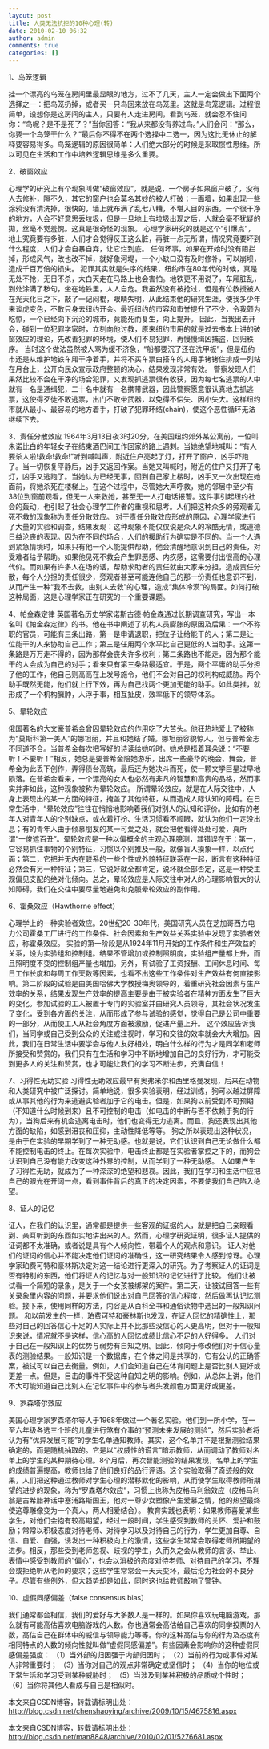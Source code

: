 ```yaml
---
layout: post
title: 人类无法抗拒的10种心理(转)
date: 2010-02-10 06:32
author: admin
comments: true
categories: []
---
```

1、鸟笼逻辑

挂一个漂亮的鸟笼在房间里最显眼的地方，过不了几天，主人一定会做出下面两个选择之一：把鸟笼扔掉，或者买一只鸟回来放在鸟笼里。这就是鸟笼逻辑。过程很简单，设想你是这房间的主人，只要有人走进房间，看到鸟笼，就会忍不住问你：“鸟呢？是不是死了？”当你回答：“我从来都没有养过鸟。”人们会问：“那么，你要一个鸟笼干什么？”最后你不得不在两个选择中二选一，因为这比无休止的解释要容易得多。鸟笼逻辑的原因很简单：人们绝大部分的时候是采取惯性思维。所以可见在生活和工作中培养逻辑思维是多么重要。

2、破窗效应

心理学的研究上有个现象叫做“破窗效应”，就是说，一个房子如果窗户破了，没有人去修补，隔不久，其它的窗户也会莫名其妙的被人打破；一面墙，如果出现一些涂鸦没有清洗掉，很快的，墙上就布满了乱七八糟，不堪入目的东西。一个很干净的地方，人会不好意思丢垃圾，但是一旦地上有垃圾出现之后，人就会毫不犹疑的拋，丝毫不觉羞愧。这真是很奇怪的现象。
心理学家研究的就是这个“引爆点”，地上究竟要有多脏，人们才会觉得反正这么脏，再脏一点无所谓，情况究竟要坏到什么程度，人们才会自暴自弃，让它烂到底。
任何坏事，如果在开始时没有阻拦掉，形成风气，改也改不掉，就好象河堤，一个小缺口没有及时修补，可以崩坝，造成千百万倍的损失。
犯罪其实就是失序的结果，纽约市在80年代的时候，真是无处不抢，无日不杀，大白天走在马路上也会害怕。地铁更不用说了，车厢脏乱，到处涂满了秽句，坐在地铁里，人人自危。我虽然没有被抢过，但是有位教授被人在光天化日之下，敲了一记闷棍，眼睛失明，从此结束他的研究生涯，使我多少年来谈虎变色，不敢只身去纽约开会。最近纽约的市容和市誉提升了不少，令我颇为吃惊，一个已经向下沉沦的城市，竟能死而复生，向上提升。
因此，当我出去开会，碰到一位犯罪学家时，立刻向他讨教，原来纽约市用的就是过去书本上讲的破窗效应的理论，先改善犯罪的环境，使人们不易犯罪，再慢慢缉凶捕盗，回归秩序。
当时这个做法虽然被人骂为缓不济急，“船都要沉了还在洗甲板”，但是纽约市还是从维护地铁车厢干净着手，并将不买车票白搭车的人用手铐铐住排成一列站在月台上，公开向民众宣示政府整顿的决心，结果发现非常有效。
警察发现人们果然比较不会在干净的场合犯罪，又发现抓逃票很有收获，因为每七名逃票的人中就有一名是通缉犯，二十名中就有一名携带武器，因此警察愿意很认真地去抓逃票，这使得歹徒不敢逃票，出门不敢带武器，以免得不偿失、因小失大。这样纽约市就从最小、最容易的地方着手，打破了犯罪环结(chain)，使这个恶性循环无法继续下去。

3、责任分散效应
1964年3月13日夜3时20分，在美国纽约郊外某公寓前，一位叫朱诺比白的年轻女子在结束酒巴间工作回家的路上遇刺。当她绝望地喊叫：“有人要杀人啦!救命!救命!”听到喊叫声，附近住户亮起了灯，打开了窗户，凶手吓跑了。当一切恢复平静后，凶手又返回作案。当她又叫喊时，附近的住户又打开了电灯，凶手又逃跑了。当她认为已经无事，回到自己家上楼时，凶手又一次出现在她面前，将她杀死在楼梯上。在这个过程中，尽管她大声呼救，她的邻居中至少有38位到窗前观看，但无一人来救她，甚至无一人打电话报警。这件事引起纽约社会的轰动，也引起了社会心理学工作者的重视和思考。人们把这种众多的旁观者见死不救的现象称为责任分散效应。
对于责任分散效应形成的原因，心理学家进行了大量的实验和调查，结果发现：这种现象不能仅仅说是众人的冷酷无情，或道德日益沦丧的表现。因为在不同的场合，人们的援助行为确实是不同的。当一个人遇到紧急情境时，如果只有他一个人能提供帮助，他会清醒地意识到自己的责任，对受难者给予帮助。如果他见死不救会产生罪恶感、内疚感，这需要付出很高的心理代价。而如果有许多人在场的话，帮助求助者的责任就由大家来分担，造成责任分散，每个人分担的责任很少，旁观者甚至可能连他自己的那一份责任也意识不到，从而产生一种“我不去救，由别人去救”的心理，造成“集体冷漠”的局面。如何打破这种局面，这是心理学家正在研究的一个重要课题。

4、帕金森定律
英国著名历史学家诺斯古德·帕金森通过长期调查研究，写出一本名叫《帕金森定律》的书。他在书中阐述了机构人员膨胀的原因及后果：一个不称职的官员，可能有三条出路，第一是申请退职，把位子让给能干的人；第二是让一位能干的人来协助自己工作；第三是任用两个水平比自己更低的人当助手。这第一条路是万万走不得的，因为那样会丧失许多权利；第二条路也不能走，因为那个能干的人会成为自己的对手；看来只有第三条路最适宜。于是，两个平庸的助手分担了他的工作，他自己则高高在上发号施令，他们不会对自己的权利构成威胁。两个助手既然无能，他们就上行下效，再为自己找两个更加无能的助手。如此类推，就形成了一个机构臃肿，人浮于事，相互扯皮，效率低下的领导体系。

5、晕轮效应

俄国著名的大文豪普希金曾因晕轮效应的作用吃了大苦头。他狂热地爱上了被称为“莫斯科第一美人”的娜坦丽，并且和她结了婚。娜坦丽容貌惊人，但与普希金志不同道不合。当普希金每次把写好的诗读给她听时。她总是捂着耳朵说：“不要听！不要听！”相反，她总是要普希金陪她游乐，出席一些豪华的晚会、舞会，普希金为此丢下创作，弄得债台高筑，最后还为她决斗而死，使一颗文学巨星过早地陨落。在普希金看来，一个漂亮的女人也必然有非凡的智慧和高贵的品格，然而事实并非如此，这种现象被称为晕轮效应。
所谓晕轮效应，就是在人际交往中，人身上表现出的某一方面的特征，掩盖了其他特征，从而造成人际认知的障碍。在日常生活中，“晕轮效应”往往在悄悄地影响着我们对别人的认知和评价。比如有的老年人对青年人的个别缺点，或衣着打扮、生活习惯看不顺眼，就认为他们一定没出息；有的青年人由于倾慕朋友的某一可爱之处，就会把他看得处处可爱，真所谓“一俊遮百丑”。晕轮效应是一种以偏概全的主观心理臆测，其错误在于：第一，它容易抓住事物的个别特征，习惯以个别推及一般，就像盲人摸象一样，以点代面；第二，它把并无内在联系的一些个性或外貌特征联系在一起，断言有这种特征必然会有另一种特征；第三，它说好就全都肯定，说坏就全部否定，这是一种受主观偏见支配的绝对化倾向。总之，晕轮效应是人际交往中对人的心理影响很大的认知障碍，我们在交往中要尽量地避免和克服晕轮效应的副作用。

6、霍桑效应（Hawthorne effect）

心理学上的一种实验者效应。20世纪20-30年代，美国研究人员在芝加哥西方电力公司霍桑工厂进行的工作条件、社会因素和生产效益关系实验中发现了实验者效应，称霍桑效应。
实验的第一阶段是从1924年11月开始的工作条件和生产效益的关系，设为实验组和控制组。结果不管增加或控制照明度，实验组产量都上升，而且照明度不变的控制组产量也增加。另外，有试验了工资报酬、工间休息时间、每日工作长度和每周工作天数等因素，也看不出这些工作条件对生产效益有何直接影响。第二阶段的试验是由美国哈佛大学教授梅奥领导的，着重研究社会因素与生产效率的关系，结果发现生产效率的提高主要是由于被实验者在精神方面发生了巨大的变化。参加试验的工人被置于专门的实验室并由研究人员领导，其社会状况发生了变化，受到各方面的关注，从而形成了参与试验的感觉，觉得自己是公司中重要的一部分，从而使工人从社会角度方面被激励，促进产量上升。
这个效应告诉我们，当同学或自己受到公众的关注或注视时，学习和交往的效率就会大大增加。因此，我们在日常生活中要学会与他人友好相处，明白什么样的行为才是同学和老师所接受和赞赏的，我们只有在生活和学习中不断地增加自己的良好行为，才可能受到更多人的关注和赞赏，也才可能让我们的学习不断进步，充满自信！

7、习得性无助实验
习得性无助效应最早有奥弗米尔和西里格曼发现，后来在动物和人类研究中被广泛探讨。简单地说，很多实验表明，经过训练，狗可以越过屏障或从事其他的行为来逃避实验者加于它的电击。但是，如果狗以前受到不可预期（不知道什么时候到来）且不可控制的电击（如电击的中断与否不依赖于狗的行为），当狗后来有机会逃离电击时，他们也变得无力逃离。而且，狗还表现出其他方面的缺陷，如感到沮丧和压抑，主动性降低等等。
狗之所以表现出这种状况，是由于在实验的早期学到了一种无助感。也就是说，它们认识到自己无论做什么都不能控制电击的终止。在每次实验中，电击终止都是在实验者掌控之下的，而狗会认识到自己没有能力改变这种外界的控制，从而学到了一种无助感。
人如果产生了习得性无助，就成为了一种深深的绝望和悲哀。因此，我们在学习和生活中应把自己的眼光在开阔一点，看到事件背后的真正的决定因素，不要使我们自己陷入绝望。

8、证人的记忆

证人，在我们的认识里，通常都是提供一些客观的证据的人，就是把自己亲眼看到、亲耳听到的东西如实地讲出来的人。然而，心理学研究证明，很多证人提供的证词都不太准确，或者说是具有个人倾向性，带着个人的观点和意识。
证人对他们的证词的信心并不能决定他们证词的准确性，这一研究结果令人感到惊讶。心理学家珀费可特和豪林斯决定对这一结论进行更深入的研究。为了考察证人的证词是否有特别的东西，他们将证人的记忆与对一般知识的记忆进行了比较。
他们让被试看一个简短的录象，是关于一个女孩被绑架的案件。第二天，让被试回答一些有关录象里内容的问题，并要求他们说出对自己回答的信心程度，然后做再认记忆测验。接下来，使用同样的方法，内容是从百科全书和通俗读物中选出的一般知识问题。
和以前发生的一样，珀费可特和豪林斯也发现，在证人回忆的精确性上，那些对自己的回答信心十足的人实际上并不比那些没信心的人更高明，但对于一般知识来说，情况就不是这样，信心高的人回忆成绩比信心不足的人好得多。
人们对于自己在一般知识上的优势与弱势有自知之明。因此，倾向于修改他们对于信心量表的测验结果。一般知识是一个数据库，在个体之间是共享的，它有公认的正确答案，被试可以自己去衡量。例如，人们会知道自己在体育问题上是否比别人更好或更差一点。但是，目击的事件不受这种自知之明的影响。例如，从总体上讲，他们不大可能知道自己比别人在记忆事件中的参与者头发颜色方面更好或更差。

9、罗森塔尔效应

美国心理学家罗森塔尔等人于1968年做过一个著名实验。他们到一所小学，在一至六年级各选三个班的儿童进行煞有介事的“预测未来发展的测验”，然后实验者将认为有“优异发展可能”的学生名单通知教师。其实，这个名单并不是根据测验结果确定的，而是随机抽取的。它是以“权威性的谎言”暗示教师，从而调动了教师对名单上的学生的某种期待心理。8个月后，再次智能测验的结果发现，名单上的学生的成绩普遍提高，教师也给了他们良好的品行评语。这个实验取得了奇迹般的效果，人们把这种通过教师对学生心理的潜移默化的影响，从而使学生取得教师所期望的进步的现象，称为“罗森塔尔效应”，习惯上也称为皮格马利翁效应（皮格马利翁是古希腊神话中塞浦路斯国王，他对一尊少女塑像产生爱慕之情，他的热望最终使这尊雕像变为一个真人，两人相爱结合）。
教育实践也表明：如果教师喜爱某些学生，对他们会抱有较高期望，经过一段时间，学生感受到教师的关怀、爱护和鼓励；常常以积极态度对待老师、对待学习以及对待自己的行为，学生更加自尊、自信、自爱、自强，诱发出一种积极向上的激情，这些学生常常会取得老师所期望的进步。相反，那些受到老师忽视、歧视的学生，久而久之会从教师的言谈、举止、表情中感受到教师的“偏心”，也会以消极的态度对待老师、对待自己的学习，不理会或拒绝听从老师的要求；这些学生常常会一天天变坏，最后沦为社会的不良分子。尽管有些例外，但大趋势却是如此，同时这也给教师敲响了警钟。

10、虚假同感偏差（false consensus bias）

我们通常都会相信，我们的爱好与大多数人是一样的。如果你喜欢玩电脑游戏，那么就有可能高估喜欢电脑游戏的人数。你也通常会高估给自己喜欢的同学投票的人数，高估自己在群体中的威信与领导能力等等。你的这种高估与你的行为及态度有相同特点的人数的倾向性就叫做“虚假同感偏差”。有些因素会影响你的这种虚假同感偏差强度：
（1）当外部的归因强于内部归因时；
（2）当前的行为或事件对某人非常重要时；
（3）当你对自己的观点非常确定或坚信时；
（4）当你的地位或正常生活和学习受到某种威胁时；
（5）当涉及到某种积极的品质或个性时；
（6）当你将其他人看成与自己是相似时。

本文来自CSDN博客，转载请标明出处：<a href="http://blog.csdn.net/chenshaoying/archive/2009/10/15/4675816.aspx">http://blog.csdn.net/chenshaoying/archive/2009/10/15/4675816.aspx</a>

本文来自CSDN博客，转载请标明出处：<a href="http://blog.csdn.net/man8848/archive/2010/02/01/5276681.aspx">http://blog.csdn.net/man8848/archive/2010/02/01/5276681.aspx</a>
